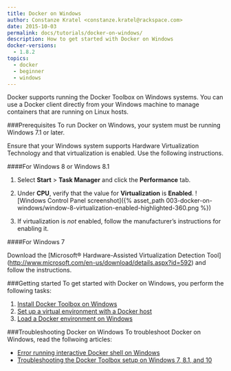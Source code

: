 ```yaml
---
title: Docker on Windows
author: Constanze Kratel <constanze.kratel@rackspace.com>
date: 2015-10-03
permalink: docs/tutorials/docker-on-windows/
description: How to get started with Docker on Windows
docker-versions:
  - 1.8.2
topics:
  - docker
  - beginner
  - windows
---
```


Docker supports running the Docker Toolbox on Windows systems. You can use a Docker client directly from your Windows machine to manage containers that are running on Linux hosts.

###Prerequisites
To run Docker on Windows, your system must be running Windows 7.1 or later.

Ensure that your Windows system supports Hardware Virtualization Technology and that virtualization is enabled. Use the following instructions.

####For Windows 8 or Windows 8.1

1. Select **Start** > **Task Manager** and click the **Performance** tab. 
2. Under **CPU**, verify that the value for **Virtualization** is **Enabled**. 
![Windows Control Panel screenshot]({% asset_path 003-docker-on-windows/window-8-virtualization-enabled-highlighted-360.png %})

3.	If virtualization is *not* enabled, follow the manufacturer’s instructions for enabling it.

####For Windows 7

Download the [Microsoft® Hardware-Assisted Virtualization Detection Tool] (http://www.microsoft.com/en-us/download/details.aspx?id=592) and follow the instructions.

###Getting started
To get started with Docker on Windows, you perform the following tasks:

1. [Install Docker Toolbox on Windows](/docs/tutorials/docker-install-windows/)
2.	[Set up a virtual environment with a Docker host](/docs/tutorials/set-up-docker-machine/)
3. [Load a Docker environment on Windows](/docs/tutorials/load-docker-environment-on-windows/)


###Troubleshooting Docker on Windows
To troubleshoot Docker on Windows, read the follwoing articles:

* [Error running interactive Docker shell on Windows](/docs/references/troubleshooting-cannot-enable-tty-mode-on-windows/)
* [Troubleshooting the Docker Toolbox setup on Windows 7, 8.1, and 10](/docs/tutorials/troubleshooting-the-docker-toolbox-setup-on-windows-7-8-1-and-10/)






